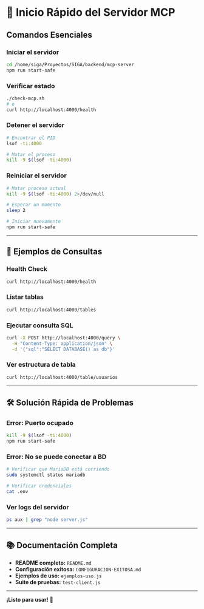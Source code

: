 # 🚀 Inicio Rápido del Servidor MCP

## Comandos Esenciales

### Iniciar el servidor
```bash
cd /home/siga/Proyectos/SIGA/backend/mcp-server
npm run start-safe
```

### Verificar estado
```bash
./check-mcp.sh
# o
curl http://localhost:4000/health
```

### Detener el servidor
```bash
# Encontrar el PID
lsof -ti:4000

# Matar el proceso
kill -9 $(lsof -ti:4000)
```

### Reiniciar el servidor
```bash
# Matar proceso actual
kill -9 $(lsof -ti:4000) 2>/dev/null

# Esperar un momento
sleep 2

# Iniciar nuevamente
npm run start-safe
```

---

## 📝 Ejemplos de Consultas

### Health Check
```bash
curl http://localhost:4000/health
```

### Listar tablas
```bash
curl http://localhost:4000/tables
```

### Ejecutar consulta SQL
```bash
curl -X POST http://localhost:4000/query \
  -H "Content-Type: application/json" \
  -d '{"sql":"SELECT DATABASE() as db"}'
```

### Ver estructura de tabla
```bash
curl http://localhost:4000/table/usuarios
```

---

## 🛠️ Solución Rápida de Problemas

### Error: Puerto ocupado
```bash
kill -9 $(lsof -ti:4000)
npm run start-safe
```

### Error: No se puede conectar a BD
```bash
# Verificar que MariaDB está corriendo
sudo systemctl status mariadb

# Verificar credenciales
cat .env
```

### Ver logs del servidor
```bash
ps aux | grep "node server.js"
```

---

## 📚 Documentación Completa

- **README completo:** `README.md`
- **Configuración exitosa:** `CONFIGURACION-EXITOSA.md`
- **Ejemplos de uso:** `ejemplos-uso.js`
- **Suite de pruebas:** `test-client.js`

---

**¡Listo para usar!** 🎉
